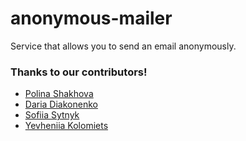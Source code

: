 # anonymous-mailer

Service that allows you to send an email anonymously.

### Thanks to our contributors!

- [Polina Shakhova](https://github.com/ShakhovaP)
- [Daria Diakonenko](https://github.com/neblizko)
- [Sofiia Sytnyk](https://github.com/SonyaSytnik)
- [Yevheniia Kolomiets](https://github.com/EugeniaKol)
